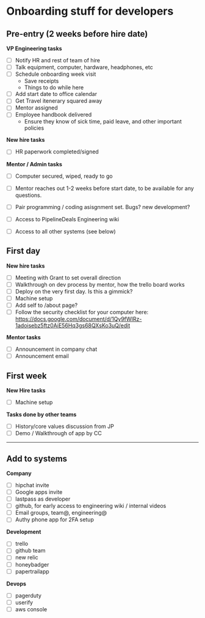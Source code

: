# Onboarding stuff for developers

## Pre-entry (2 weeks before hire date)

**VP Engineering tasks**

* [ ] Notify HR and rest of team of hire
* [ ] Talk equipment, computer, hardware, headphones, etc
* [ ] Schedule onboarding week visit
  * Save receipts
  * Things to do while here
* [ ] Add start date to office calendar
* [ ] Get Travel itenerary squared away
* [ ] Mentor assigned
* [ ] Employee handbook delivered
  * Ensure they know of sick time, paid leave, and other important policies

**New hire tasks**

* [ ] HR paperwork completed/signed

**Mentor / Admin tasks**

* [ ] Computer secured, wiped, ready to go

* [ ] Mentor reaches out 1-2 weeks before start date, to be available for any questions.
* [ ] Pair programming  / coding asisgnment set.  Bugs?  new development?
* [ ] Access to PipelineDeals Engineering wiki
* [ ] Access to all other systems (see below)

## First day

**New hire tasks**

* [ ] Meeting with Grant to set overall direction
* [ ] Walkthrough on dev process by mentor, how the trello board works
* [ ] Deploy on the very first day.  Is this a gimmick?
* [ ] Machine setup
* [ ] Add self to /about page?
* [ ] Follow the security checklist for your computer here:  https://docs.google.com/document/d/1Qy9fWIRz-1adoisebz5ftz0AiE56Hq3gs68QXsKo3uQ/edit

**Mentor tasks**

* [ ] Announcement in company chat
* [ ] Announcement email

## First week

**New Hire tasks**

* [ ] Machine setup

**Tasks done by other teams**

* [ ] History/core values discussion from JP
* [ ] Demo / Walkthrough of app by CC

---

## Add to systems

**Company**

* [ ] hipchat invite
* [ ] Google apps invite
* [ ] lastpass as developer
* [ ] github, for early access to engineering wiki / internal videos
* [ ] Email groups, team@, engineering@
* [ ] Authy phone app for 2FA setup

**Development**

* [ ] trello
* [ ] github team
* [ ] new relic
* [ ] honeybadger
* [ ] papertrailapp

**Devops**

* [ ] pagerduty
* [ ] userify
* [ ] aws console
